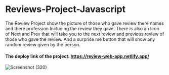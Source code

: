 # Reviews-Project-Javascript


The Review Project show the picture of those who gave review there names and there profession Including the review they gave. There is also an Icon of Next and Prev that will take you to the next review and previous review of those who gave the review. And a surprise me button that will show any random review given by the person. 
#### The deploy link of the project: https://review-web-app.netlify.app/




![Screenshot (320)](https://user-images.githubusercontent.com/88320958/200163701-cff156c9-409e-4158-aae1-5802edadd33d.png)
